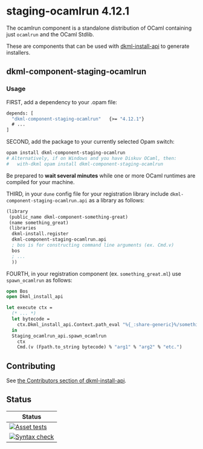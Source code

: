 # staging-ocamlrun 4.12.1

The ocamlrun component is a standalone distribution of OCaml containing
just `ocamlrun` and the OCaml Stdlib.

These are components that can be used with [dkml-install-api](https://diskuv.github.io/dkml-install-api/index.html)
to generate installers.

## dkml-component-staging-ocamlrun

### Usage

FIRST, add a dependency to your .opam file:

```ocaml
depends: [
  "dkml-component-staging-ocamlrun"   {>= "4.12.1"}
  # ...
]
```

SECOND, add the package to your currently selected Opam switch:

```bash
opam install dkml-component-staging-ocamlrun
# Alternatively, if on Windows and you have Diskuv OCaml, then:
#   with-dkml opam install dkml-component-staging-ocamlrun
```

Be prepared to **wait several minutes** while one or more OCaml runtimes are
compiled for your machine.

THIRD, in your `dune` config file for your registration library include
`dkml-component-staging-ocamlrun.api` as a library as follows:

```lisp
(library
 (public_name dkml-component-something-great)
 (name something_great)
 (libraries
  dkml-install.register
  dkml-component-staging-ocamlrun.api
  ; bos is for constructing command line arguments (ex. Cmd.v)
  bos
  ; ...
  ))
```

FOURTH, in your registration component (ex. `something_great.ml`) use
`spawn_ocamlrun` as follows:

```ocaml
open Bos
open Dkml_install_api

let execute ctx =
  (* ... *)
  let bytecode =
    ctx.Dkml_install_api.Context.path_eval "%{_:share-generic}%/something_great.bc"
  in
  Staging_ocamlrun_api.spawn_ocamlrun
    ctx
    Cmd.(v (Fpath.to_string bytecode) % "arg1" % "arg2" % "etc.")
```

## Contributing

See [the Contributors section of dkml-install-api](https://github.com/diskuv/dkml-install-api/blob/main/contributors/README.md).

## Status

| Status                                                                                                                                                                                      |
| ------------------------------------------------------------------------------------------------------------------------------------------------------------------------------------------- |
| [![Asset tests](https://github.com/diskuv/dkml-component-ocamlrun/actions/workflows/asset.yml/badge.svg)](https://github.com/diskuv/dkml-component-ocamlrun/actions/workflows/asset.yml)    |
| [![Syntax check](https://github.com/diskuv/dkml-component-ocamlrun/actions/workflows/syntax.yml/badge.svg)](https://github.com/diskuv/dkml-component-ocamlrun/actions/workflows/syntax.yml) |
